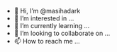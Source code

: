 - 👋 Hi, I’m @masihadark
- 👀 I’m interested in ...
- 🌱 I’m currently learning ...
- 💞️ I’m looking to collaborate on ...
- 📫 How to reach me ...

<!---
masihadark/masihadark is a ✨ special ✨ repository because its `README.md` (this file) appears on your GitHub profile.
You can click the Preview link to take a look at your changes.
--->
